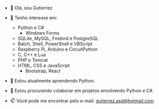 - 👋 Olá, sou Gutierrez

- 👀 Tenho interesse em:
  - Python e C#
    - Windows Forms
  - SQLite, MySQL, Firebird e PostgreSQL
  - Batch, Shell, PowerShell e VBScript
  - Raspberry Pi, Arduino e CircuitPython
  - C, C++ e Lua
  - PHP e Tomcat
  - HTML, CSS e JavaScript
    - Bootstrap, React

- 🌱 Estou atualmente aprendendo Python.

- 👯 Estou procurando colaborar em projetos envolvendo Python e C#.

- 📫 Você pode me encontrar pelo e-mail: [gutierrez.asd@hotmail.com](mailto:gutierrez.asd@hotmail.com)

